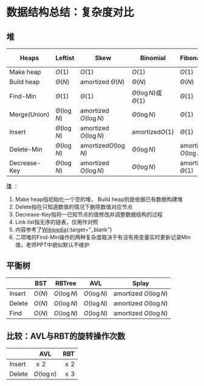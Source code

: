 # 数据结构总结：复杂度对比

## 堆
| Heaps        | Leftist           | Skew                  | Binomial                        | Fibonacci             | Binary            | Link list |
| ------------ | ----------------- | --------------------- | ------------------------------- | --------------------- | ----------------- | --------- |
| Make heap    | $O(1)$            | $O(1)$                | $O(1)$                          | $O(1)$                | $O(1)$            | $O(1)$    |
| Build heap   | $\Theta (N)$      | amortized $\Theta(N)$  | $\Theta(N)$                     | $\Theta(N)$           | $\Theta(N)$       | $O(N)$    |
| Find-Min     | $\Theta(1)$       | $\Theta(1)$           | $\Theta(\log{N})$或$\Theta( 1)$ | $\Theta(1)$           | $\Theta(1)$       | $O(N)$    |
| Merge(Union) | $\Theta(\log{N})$ | amortized $O(\log{N})$ | $\Theta(\log{N})$               | $\Theta(1)$           | $\Theta(N)$       | $O(1)$    |
| Insert       | $\Theta(\log{N})$ | amortized $O(\log{N})$ | amortized$O(1)$                 | $\Theta(1)$           | $\Theta(\log{N})$ | $O(1)$    |
| Delete-Min   | $\Theta(\log{N})$ | amortized$O(\log{N})$ | $\Theta(\log{N})$               | amortized $O(\log{N})$ | $\Theta(\log{N})$ | $O(N)$    |
| Decrease-Key | $\Theta(\log{N})$ | amortized $O(\log{N})$ | $\Theta(\log{N})$               | amortized $\Theta(1)$  | $\Theta(\log{N})$ | $O(1)$    |

**注** ： 

1. Make heap指初始化一个空的堆， Build heap则是依据已有数据构建堆
2. Delete指在只知道数值的情况下删除数值对应节点
3. Decrease-Key指将一已知节点的值修改并调整数据结构的过程
4. Link list指无序的链表，仅用作对照
5. 内容参考了[Wikipedia](https://en.wikipedia.org/wiki/Priority_queue#Summary_of_running_times){:target="_blank"} 
6. 二项堆的Find-Min操作的两种复杂度取决于有没有用变量实时更新记录Min值，老师PPT中貌似默认不维护

## 平衡树

|        | BST    | RBTree       | AVL          | Splay                 |
| ------ | ------ | ------------ | ------------ | --------------------- |
| Insert | $O(N)$ | $O(\log{N})$ | $O(\log{N})$ | amortized $O(\log{N})$ |
| Delete | $O(N)$ | $O(\log{N})$ | $O(\log{N})$ | amortized $O(\log{N})$ |
| Find   | $O(N)$ | $O(\log{N})$ | $O(\log{N})$ | amortized $O(\log{N})$ |


## 比较：AVL与RBT的旋转操作次数

|        | AVL          | RBT     |
| ------ | ------------ | ------- |
| Insert | $\le 2$      | $\le 2$ |
| Delete | $O(\log{n})$ | $\le 3$ |
